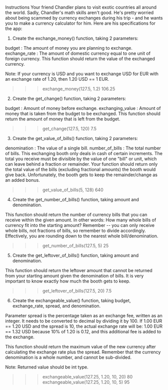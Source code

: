 Instructions
Your friend Chandler plans to visit exotic countries all around the world. Sadly, Chandler's math skills aren't good. He's pretty worried about being scammed by currency exchanges during his trip - and he wants you to make a currency calculator for him. Here are his specifications for the app:

1. Create the exchange_money() function, taking 2 parameters:

budget : The amount of money you are planning to exchange.
exchange_rate : The amount of domestic currency equal to one unit of foreign currency.
This function should return the value of the exchanged currency.

Note: If your currency is USD and you want to exchange USD for EUR with an exchange rate of 1.20, then 1.20 USD == 1 EUR.

>>> exchange_money(127.5, 1.2)
106.25

2. Create the get_change() function, taking 2 parameters:

budget : Amount of money before exchange.
exchanging_value : Amount of money that is taken from the budget to be exchanged.
This function should return the amount of money that is left from the budget.

>>> get_change(127.5, 120)
7.5

3. Create the get_value_of_bills() function, taking 2 parameters:

denomination : The value of a single bill.
number_of_bills : The total number of bills.
This exchanging booth only deals in cash of certain increments. The total you receive must be divisible by the value of one "bill" or unit, which can leave behind a fraction or remainder. Your function should return only the total value of the bills (excluding fractional amounts) the booth would give back. Unfortunately, the booth gets to keep the remainder/change as an added bonus.

>>> get_value_of_bills(5, 128)
640

4. Create the get_number_of_bills() function, taking amount and denomination.

This function should return the number of currency bills that you can receive within the given amount. In other words: How many whole bills of currency fit into the starting amount? Remember -- you can only receive whole bills, not fractions of bills, so remember to divide accordingly. Effectively, you are rounding down to the nearest whole bill/denomination.

>>> get_number_of_bills(127.5, 5)
25

5. Create the get_leftover_of_bills() function, taking amount and denomination.

This function should return the leftover amount that cannot be returned from your starting amount given the denomination of bills. It is very important to know exactly how much the booth gets to keep.

>>> get_leftover_of_bills(127.5, 20)
7.5

6. Create the exchangeable_value() function, taking budget, exchange_rate, spread, and denomination.

Parameter spread is the percentage taken as an exchange fee, written as an integer. It needs to be converted to decimal by dividing it by 100. If 1.00 EUR == 1.20 USD and the spread is 10, the actual exchange rate will be: 1.00 EUR == 1.32 USD because 10% of 1.20 is 0.12, and this additional fee is added to the exchange.

This function should return the maximum value of the new currency after calculating the exchange rate plus the spread. Remember that the currency denomination is a whole number, and cannot be sub-divided.

Note: Returned value should be int type.

>>> exchangeable_value(127.25, 1.20, 10, 20)
80
>>> exchangeable_value(127.25, 1.20, 10, 5)
95